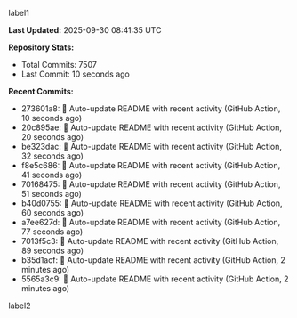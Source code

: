 
label1 
<!-- ACTIVITY_START -->
**Last Updated:** 2025-09-30 08:41:35 UTC

**Repository Stats:**
- Total Commits: 7507
- Last Commit: 10 seconds ago

**Recent Commits:**
- 273601a8: 🤖 Auto-update README with recent activity (GitHub Action, 10 seconds ago)
- 20c895ae: 🤖 Auto-update README with recent activity (GitHub Action, 20 seconds ago)
- be323dac: 🤖 Auto-update README with recent activity (GitHub Action, 32 seconds ago)
- f8e5c686: 🤖 Auto-update README with recent activity (GitHub Action, 41 seconds ago)
- 70168475: 🤖 Auto-update README with recent activity (GitHub Action, 51 seconds ago)
- b40d0755: 🤖 Auto-update README with recent activity (GitHub Action, 60 seconds ago)
- a7ee627d: 🤖 Auto-update README with recent activity (GitHub Action, 77 seconds ago)
- 7013f5c3: 🤖 Auto-update README with recent activity (GitHub Action, 89 seconds ago)
- b35d1acf: 🤖 Auto-update README with recent activity (GitHub Action, 2 minutes ago)
- 5565a3c9: 🤖 Auto-update README with recent activity (GitHub Action, 2 minutes ago)
<!-- ACTIVITY_END -->

label2
